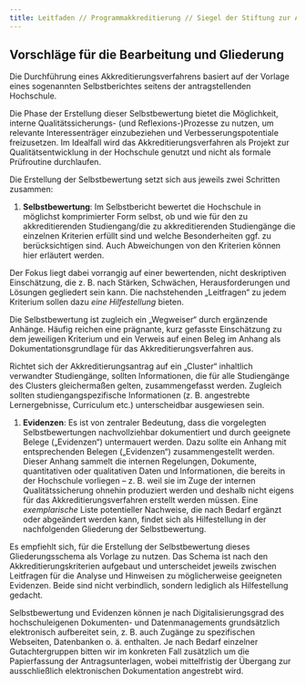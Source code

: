 ```yaml
---
title: Leitfaden // Programmakkreditierung // Siegel der Stiftung zur Akkreditierung von Studiengängen in Deutschland (Akkreditierungsrat)
---
```



## Vorschläge für die Bearbeitung und Gliederung

Die Durchführung eines Akkreditierungsverfahrens basiert auf der Vorlage
eines sogenannten Selbstberichtes seitens der antragstellenden
Hochschule.

Die Phase der Erstellung dieser Selbstbewertung bietet die Möglichkeit,
interne Qualitätssicherungs- (und Reflexions-)Prozesse zu nutzen, um
relevante Interessenträger einzubeziehen und Verbesserungspotentiale
freizusetzen. Im Idealfall wird das Akkreditierungsverfahren als Projekt
zur Qualitätsentwicklung in der Hochschule genutzt und nicht als formale
Prüfroutine durchlaufen.

Die Erstellung der Selbstbewertung setzt sich aus jeweils zwei Schritten
zusammen:

1.  **Selbstbewertung**: Im Selbstbericht bewertet die Hochschule in
    möglichst komprimierter Form selbst, ob und wie für den zu
    akkreditierenden Studiengang/die zu akkreditierenden Studiengänge
    die einzelnen Kriterien erfüllt sind und welche Besonderheiten ggf.
    zu berücksichtigen sind. Auch Abweichungen von den Kriterien können
    hier erläutert werden.

Der Fokus liegt dabei vorrangig auf einer bewertenden, nicht
deskriptiven Einschätzung, die z. B. nach Stärken, Schwächen,
Herausforderungen und Lösungen gegliedert sein kann. Die nachstehenden
„Leitfragen“ zu jedem Kriterium sollen dazu *eine Hilfestellung* bieten.

Die Selbstbewertung ist zugleich ein „Wegweiser“ durch ergänzende
Anhänge. Häufig reichen eine prägnante, kurz gefasste Einschätzung zu
dem jeweiligen Kriterium und ein Verweis auf einen Beleg im Anhang als
Dokumentationsgrundlage für das Akkreditierungsverfahren aus.

Richtet sich der Akkreditierungsantrag auf ein „Cluster“ inhaltlich
verwandter Studiengänge, sollten Informationen, die für alle
Studiengänge des Clusters gleichermaßen gelten, zusammengefasst werden.
Zugleich sollten studiengangspezifische Informationen (z. B. angestrebte
Lernergebnisse, Curriculum etc.) unterscheidbar ausgewiesen sein.

1.  **Evidenzen**: Es ist von zentraler Bedeutung, dass die vorgelegten
    Selbstbewertungen nachvollziehbar dokumentiert und durch geeignete
    Belege („Evidenzen“) untermauert werden. Dazu sollte ein Anhang mit
    entsprechenden Belegen („Evidenzen“) zusammengestellt werden. Dieser
    Anhang sammelt die internen Regelungen, Dokumente, quantitativen
    oder qualitativen Daten und Informationen, die bereits in der
    Hochschule vorliegen – z. B. weil sie im Zuge der internen
    Qualitätssicherung ohnehin produziert werden und deshalb nicht
    eigens für das Akkreditierungsverfahren erstellt werden müssen. Eine
    *exemplarische* Liste potentieller Nachweise, die nach Bedarf
    ergänzt oder abgeändert werden kann, findet sich als Hilfestellung
    in der nachfolgenden Gliederung der Selbstbewertung.

Es empfiehlt sich, für die Erstellung der Selbstbewertung dieses
Gliederungsschema als Vorlage zu nutzen. Das Schema ist nach den
Akkreditierungskriterien aufgebaut und unterscheidet jeweils zwischen
Leitfragen für die Analyse und Hinweisen zu möglicherweise geeigneten
Evidenzen. Beide sind nicht verbindlich, sondern lediglich als
Hilfestellung gedacht.

Selbstbewertung und Evidenzen können je nach Digitalisierungsgrad des
hochschuleigenen Dokumenten- und Datenmanagements grundsätzlich
elektronisch aufbereitet sein, z. B. auch Zugänge zu spezifischen
Webseiten, Datenbanken o. ä. enthalten. Je nach Bedarf einzelner
Gutachtergruppen bitten wir im konkreten Fall zusätzlich um die
Papierfassung der Antragsunterlagen, wobei mittelfristig der Übergang
zur ausschließlich elektronischen Dokumentation angestrebt wird.